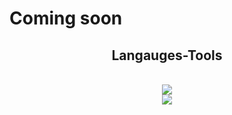 # Coming soon

<h2 align="center"> Langauges-Tools </h2>
<br/>
<div align="center">
  <a href="http://skillicons.dev">
    <img src=http://skillicons.dev/icons?i=python,java,c,cs,dotnet,unity, /><br>
    <img src=http://skillicons.dev/icons?i=html,css,javascript,php /><br>
  </a>    
</div>

